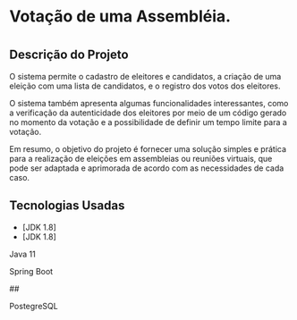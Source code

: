 # Votação de uma Assembléia.
<h1 align="center">
  
## Descrição do Projeto
<p align="left"> O sistema permite o cadastro de eleitores e candidatos, a criação de uma eleição com uma lista de candidatos, e o registro dos votos dos eleitores.

O sistema também apresenta algumas funcionalidades interessantes, como a verificação da autenticidade dos eleitores por meio de um código gerado no momento da votação e a possibilidade de definir um tempo limite para a votação.

Em resumo, o objetivo do projeto é fornecer uma solução simples e prática para a realização de eleições em assembleias ou reuniões virtuais, que pode ser adaptada e aprimorada de acordo com as necessidades de cada caso.</p>  
  
## Tecnologias Usadas
  - [JDK 1.8]
  - [JDK 1.8]
<p align="Left">Java 11</p>  
<p align="Left">Spring Boot</p>  
##<p align="Left">PostegreSQL</p>  


